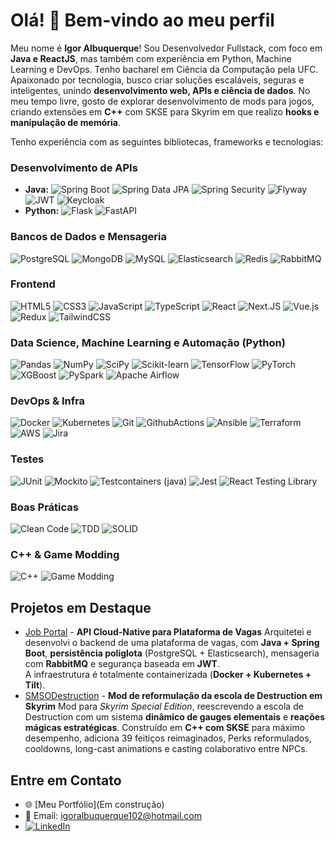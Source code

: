# Olá! 👋 Bem-vindo ao meu perfil
Meu nome é **Igor Albuquerque**! Sou Desenvolvedor Fullstack, com foco em **Java e ReactJS**, mas também com experiência em Python, Machine Learning e DevOps.
Tenho bacharel em Ciência da Computação pela UFC.
Apaixonado por tecnologia, busco criar soluções escaláveis, seguras e inteligentes, unindo **desenvolvimento web, APIs e ciência de dados**.
No meu tempo livre, gosto de explorar desenvolvimento de mods para jogos, criando extensões em **C++** com SKSE para Skyrim em que realizo **hooks e manipulação de memória**.

Tenho experiência com as seguintes bibliotecas, frameworks e tecnologias:

### **Desenvolvimento de APIs**
- **Java:** ![Spring Boot](https://img.shields.io/badge/springboot-%236DB33F.svg?style=for-the-badge&logo=springboot&logoColor=white)
![Spring Data JPA](https://img.shields.io/badge/Spring%20Data%20JPA-6DB33F?style=for-the-badge&logo=spring&logoColor=white)
![Spring Security](https://img.shields.io/badge/Spring%20Security-6DB33F?style=for-the-badge&logo=springsecurity&logoColor=white)
![Flyway](https://img.shields.io/badge/Flyway-CC0200?style=for-the-badge&logo=flyway&logoColor=white)
![JWT](https://img.shields.io/badge/JWT-black?style=for-the-badge&logo=JSON%20web%20tokens)
![Keycloak](https://img.shields.io/badge/Keycloak-000000?style=for-the-badge&logo=keycloak&logoColor=white)
- **Python:** ![Flask](https://img.shields.io/badge/flask-%23000.svg?style=for-the-badge&logo=flask&logoColor=white)
![FastAPI](https://img.shields.io/badge/FastAPI-005571?style=for-the-badge&logo=fastapi)


### **Bancos de Dados e Mensageria**
![PostgreSQL](https://img.shields.io/badge/postgres-%23316192.svg?style=for-the-badge&logo=postgresql&logoColor=white)
![MongoDB](https://img.shields.io/badge/MongoDB-%234ea94b.svg?style=for-the-badge&logo=mongodb&logoColor=white)
![MySQL](https://img.shields.io/badge/mysql-4479A1.svg?style=for-the-badge&logo=mysql&logoColor=white)
![Elasticsearch](https://img.shields.io/badge/-ElasticSearch-005571?style=for-the-badge&logo=elasticsearch)
![Redis](https://img.shields.io/badge/redis-%23DD0031.svg?style=for-the-badge&logo=redis&logoColor=white)
![RabbitMQ](https://img.shields.io/badge/Rabbitmq-FF6600?style=for-the-badge&logo=rabbitmq&logoColor=white)


### **Frontend**
![HTML5](https://img.shields.io/badge/html5-%23E34F26.svg?style=for-the-badge&logo=html5&logoColor=white)
![CSS3](https://img.shields.io/badge/css3-%231572B6.svg?style=for-the-badge&logo=css3&logoColor=white)
![JavaScript](https://img.shields.io/badge/javascript-%23323330.svg?style=for-the-badge&logo=javascript&logoColor=%23F7DF1E)
![TypeScript](https://img.shields.io/badge/typescript-%23007ACC.svg?style=for-the-badge&logo=typescript&logoColor=white)
![React](https://img.shields.io/badge/react-%2320232a.svg?style=for-the-badge&logo=react&logoColor=%2361DAFB)
![Next.JS](https://img.shields.io/badge/Next-black?style=for-the-badge&logo=next.js&logoColor=white)
![Vue.js](https://img.shields.io/badge/vuejs-%2335495e.svg?style=for-the-badge&logo=vuedotjs&logoColor=%234FC08D)
![Redux](https://img.shields.io/badge/redux-%23593d88.svg?style=for-the-badge&logo=redux&logoColor=white)
![TailwindCSS](https://img.shields.io/badge/tailwindcss-%2338B2AC.svg?style=for-the-badge&logo=tailwind-css&logoColor=white)


### **Data Science, Machine Learning e Automação (Python)**
![Pandas](https://img.shields.io/badge/pandas-%23150458.svg?style=for-the-badge&logo=pandas&logoColor=white)
![NumPy](https://img.shields.io/badge/numpy-%23013243.svg?style=for-the-badge&logo=numpy&logoColor=white)
![SciPy](https://img.shields.io/badge/SciPy-%230C55A5.svg?style=for-the-badge&logo=scipy&logoColor=%white)
![Scikit-learn](https://img.shields.io/badge/scikit--learn-%23F7931E.svg?style=for-the-badge&logo=scikit-learn&logoColor=white)
![TensorFlow](https://img.shields.io/badge/TensorFlow-%23FF6F00.svg?style=for-the-badge&logo=TensorFlow&logoColor=white)
![PyTorch](https://img.shields.io/badge/PyTorch-%23EE4C2C.svg?style=for-the-badge&logo=PyTorch&logoColor=white)
![XGBoost](https://img.shields.io/badge/XGBoost-007ACC?style=for-the-badge&logo=xgboost&logoColor=white)
![PySpark](https://img.shields.io/badge/PySpark-E25D27?style=for-the-badge&logo=apachespark&logoColor=white)
![Apache Airflow](https://img.shields.io/badge/Apache%20Airflow-017CEE?style=for-the-badge&logo=Apache%20Airflow&logoColor=white)


### **DevOps & Infra**
![Docker](https://img.shields.io/badge/docker-%230db7ed.svg?style=for-the-badge&logo=docker&logoColor=white)
![Kubernetes](https://img.shields.io/badge/kubernetes-%23326ce5.svg?style=for-the-badge&logo=kubernetes&logoColor=white)
![Git](https://img.shields.io/badge/git-%23F05033.svg?style=for-the-badge&logo=git&logoColor=white)
![GithubActions](https://img.shields.io/badge/github%20actions-%232671E5.svg?style=for-the-badge&logo=githubactions&logoColor=white)
![Ansible](https://img.shields.io/badge/ansible-%231A1918.svg?style=for-the-badge&logo=ansible&logoColor=white)
![Terraform](https://img.shields.io/badge/terraform-%235835CC.svg?style=for-the-badge&logo=terraform&logoColor=white)
![AWS](https://img.shields.io/badge/AWS-%23FF9900.svg?style=for-the-badge&logo=amazon-aws&logoColor=white)
![Jira](https://img.shields.io/badge/jira-%230000FF.svg?style=for-the-badge&logo=Jira&logoColor=white)


### **Testes**
![JUnit](https://img.shields.io/badge/Junit5-25A162?style=for-the-badge&logo=junit5&logoColor=white)
![Mockito](https://img.shields.io/badge/Mockito-000000?style=for-the-badge&logo=mockito&logoColor=white)
![Testcontainers (java)](https://img.shields.io/badge/Testcontainers-000000?style=for-the-badge&logo=testcontainers&logoColor=white)
![Jest](https://img.shields.io/badge/-jest-%23C21325?style=for-the-badge&logo=jest&logoColor=white)
![React Testing Library](https://img.shields.io/badge/-React%20Testing%20Library-E33332?style=for-the-badge&logo=testing-library&logoColor=white)


### **Boas Práticas**
![Clean Code](https://img.shields.io/badge/Clean%20Code-000000?style=for-the-badge&logo=book&logoColor=white)
![TDD](https://img.shields.io/badge/TDD-000000?style=for-the-badge&logo=testing-library&logoColor=white)
![SOLID](https://img.shields.io/badge/SOLID-000000?style=for-the-badge&logo=book&logoColor=white)


### **C++ & Game Modding**
![C++](https://img.shields.io/badge/c++-%2300599C.svg?style=for-the-badge&logo=cplusplus&logoColor=white)
![Game Modding](https://img.shields.io/badge/Game%20Modding-000000?style=for-the-badge&logo=unity&logoColor=white)


## Projetos em Destaque
- [Job Portal](https://github.com/IgorAlanAlbuquerque/java-job-portal) - **API Cloud-Native para Plataforma de Vagas**
  Arquitetei e desenvolvi o backend de uma plataforma de vagas, com **Java + Spring Boot**, **persistência poliglota** (PostgreSQL + Elasticsearch), mensageria com **RabbitMQ** e segurança baseada em **JWT**.  
  A infraestrutura é totalmente containerizada (**Docker + Kubernetes + Tilt**).
- [SMSODestruction](https://github.com/IgorAlanAlbuquerque/SMSO---Destruction) - **Mod de reformulação da escola de Destruction em Skyrim**
  Mod para *Skyrim Special Edition*, reescrevendo a escola de Destruction com um sistema **dinâmico de gauges elementais** e **reações mágicas estratégicas**. Construído em **C++
  com SKSE** para máximo desempenho, adiciona 39 feitiços reimaginados, Perks reformulados, cooldowns, long-cast animations e casting colaborativo entre NPCs.
  


## Entre em Contato
- 🌐 [Meu Portfólio](Em construção)
- 📧 Email: igoralbuquerque102@hotmail.com
- [![LinkedIn](https://img.shields.io/badge/linkedin-%230077B5.svg?style=for-the-badge&logo=linkedin&logoColor=white)](https://www.linkedin.com/in/igor-albuquerque-b18083b6/)
